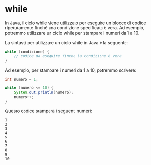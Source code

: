 # while

In Java, il ciclo while viene utilizzato per eseguire un blocco di codice ripetutamente finché una condizione specificata è vera. Ad esempio, potremmo utilizzare un ciclo while per stampare i numeri da 1 a 10.

La sintassi per utilizzare un ciclo while in Java è la seguente:

```java
while (condizione) {
    // codice da eseguire finché la condizione è vera
}
```

Ad esempio, per stampare i numeri da 1 a 10, potremmo scrivere:

```java
int numero = 1;

while (numero <= 10) {
    System.out.println(numero);
    numero++;
}
```

Questo codice stamperà i seguenti numeri:

```text
1
2
3
4
5
6
7
8
9
10
```